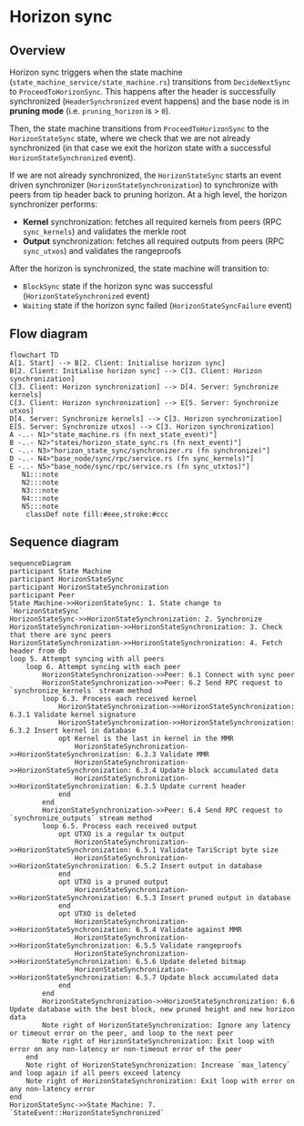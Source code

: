 # Horizon sync

## Overview

Horizon sync triggers when the state machine (`state_machine_service/state_machine.rs`) transitions from `DecideNextSync` to `ProceedToHorizonSync`. This happens after the header is successfully synchronized (`HeaderSynchronized` event happens) and the base node is in **pruning mode** (i.e. `pruning_horizon` is > `0`).

Then, the state machine transitions from `ProceedToHorizonSync` to the `HorizonStateSync` state, where we check that we are not already synchronized (in that case we exit the horizon state with a successful `HorizonStateSynchronized` event).

If we are not already synchronized, the `HorizonStateSync` starts an event driven synchronizer (`HorizonStateSynchronization`) to synchronize with peers from tip header back to pruning horizon. At a high level, the horizon synchronizer performs:
* **Kernel** synchronization: fetches all required kernels from peers (RPC `sync_kernels`) and validates the merkle root
* **Output** synchronization: fetches all required outputs from peers (RPC `sync_utxos`) and validates the rangeproofs

After the horizon is synchronized, the state machine will transition to:
* `BlockSync` state if the horizon sync was successful (`HorizonStateSynchronized` event)
* `Waiting` state if the horizon sync failed (`HorizonStateSyncFailure` event)


## Flow diagram

```mermaid
flowchart TD
A[1. Start] --> B[2. Client: Initialise horizon sync]
B[2. Client: Initialise horizon sync] --> C[3. Client: Horizon synchronization]
C[3. Client: Horizon synchronization] --> D[4. Server: Synchronize kernels]
C[3. Client: Horizon synchronization] --> E[5. Server: Synchronize utxos]
D[4. Server: Synchronize kernels] --> C[3. Horizon synchronization]
E[5. Server: Synchronize utxos] --> C[3. Horizon synchronization]
A -..- N1>"state_machine.rs (fn next_state_event)"]
B -..- N2>"states/horizon_state_sync.rs (fn next_event)"]
C -..- N3>"horizon_state_sync/synchronizer.rs (fn synchronize)"]
D -..- N4>"base_node/sync/rpc/service.rs (fn sync_kernels)"]
E -..- N5>"base_node/sync/rpc/service.rs (fn sync_utxtos)"]
   N1:::note
   N2:::note
   N3:::note
   N4:::note
   N5:::note
    classDef note fill:#eee,stroke:#ccc
```


## Sequence diagram

```mermaid
sequenceDiagram
participant State Machine
participant HorizonStateSync
participant HorizonStateSynchronization
participant Peer
State Machine->>HorizonStateSync: 1. State change to `HorizonStateSync`
HorizonStateSync->>HorizonStateSynchronization: 2. Synchronize
HorizonStateSynchronization->>HorizonStateSynchronization: 3. Check that there are sync peers
HorizonStateSynchronization->>HorizonStateSynchronization: 4. Fetch header from db
loop 5. Attempt syncing with all peers
    loop 6. Attempt syncing with each peer
        HorizonStateSynchronization->>Peer: 6.1 Connect with sync peer
        HorizonStateSynchronization->>Peer: 6.2 Send RPC request to `synchronize_kernels` stream method
        loop 6.3. Process each received kernel 
            HorizonStateSynchronization->>HorizonStateSynchronization: 6.3.1 Validate kernel signature
            HorizonStateSynchronization->>HorizonStateSynchronization: 6.3.2 Insert kernel in database
            opt Kernel is the last in kernel in the MMR
                HorizonStateSynchronization->>HorizonStateSynchronization: 6.3.3 Validate MMR
	            HorizonStateSynchronization->>HorizonStateSynchronization: 6.3.4 Update block accumulated data
	            HorizonStateSynchronization->>HorizonStateSynchronization: 6.3.5 Update current header
            end
        end
        HorizonStateSynchronization->>Peer: 6.4 Send RPC request to `synchronize_outputs` stream method
        loop 6.5. Process each received output 
            opt UTXO is a regular tx output
	            HorizonStateSynchronization->>HorizonStateSynchronization: 6.5.1 Validate TariScript byte size
                HorizonStateSynchronization->>HorizonStateSynchronization: 6.5.2 Insert output in database
            end
            opt UTXO is a pruned output
                HorizonStateSynchronization->>HorizonStateSynchronization: 6.5.3 Insert pruned output in database
            end
            opt UTXO is deleted
                HorizonStateSynchronization->>HorizonStateSynchronization: 6.5.4 Validate against MMR
                HorizonStateSynchronization->>HorizonStateSynchronization: 6.5.5 Validate rangeproofs
                HorizonStateSynchronization->>HorizonStateSynchronization: 6.5.6 Update deleted bitmap
                HorizonStateSynchronization->>HorizonStateSynchronization: 6.5.7 Update block accumulated data
            end
        end
        HorizonStateSynchronization->>HorizonStateSynchronization: 6.6 Update database with the best block, new pruned height and new horizon data
        Note right of HorizonStateSynchronization: Ignore any latency or timeout error on the peer, and loop to the next peer
        Note right of HorizonStateSynchronization: Exit loop with error on any non-latency or non-timeout error of the peer
    end
    Note right of HorizonStateSynchronization: Increase `max_latency` and loop again if all peers exceed latency
    Note right of HorizonStateSynchronization: Exit loop with error on any non-latency error
end     
HorizonStateSync->>State Machine: 7. `StateEvent::HorizonStateSynchronized`
```